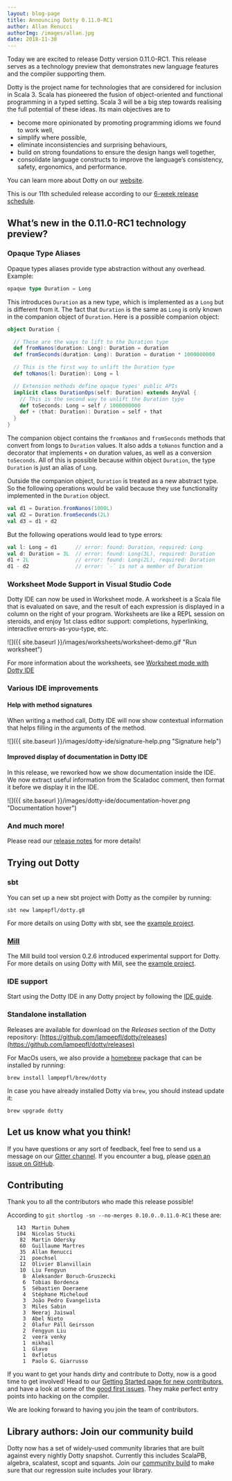 ```yaml
---
layout: blog-page
title: Announcing Dotty 0.11.0-RC1
author: Allan Renucci
authorImg: /images/allan.jpg
date: 2018-11-30
---
```


Today we are excited to release Dotty version 0.11.0-RC1.
This release serves as a technology preview that demonstrates new language features and the
compiler supporting them.

Dotty is the project name for technologies that are considered for inclusion in Scala 3. Scala has
pioneered the fusion of object-oriented and functional programming in a typed setting. Scala 3 will
be a big step towards realising the full potential of these ideas. Its main objectives are to

- become more opinionated by promoting programming idioms we found to work well,
- simplify where possible,
- eliminate inconsistencies and surprising behaviours,
- build on strong foundations to ensure the design hangs well together,
- consolidate language constructs to improve the language’s consistency, safety, ergonomics, and
  performance.

You can learn more about Dotty on our [website](https://dotty.epfl.ch).

<!--more-->

This is our 11th scheduled release according to our
[6-week release schedule](https://dotty.epfl.ch/docs/usage/version-numbers.html).

## What’s new in the 0.11.0-RC1 technology preview?

### Opaque Type Aliases

Opaque types aliases provide type abstraction without any overhead. Example:

```scala
opaque type Duration = Long
```

This introduces `Duration` as a new type, which is implemented as a `Long` but is different from
it. The fact that `Duration` is the same as `Long` is only known in the companion object of
`Duration`. Here is a possible companion object:

```scala
object Duration {

  // These are the ways to lift to the Duration type
  def fromNanos(duration: Long): Duration = duration
  def fromSeconds(duration: Long): Duration = duration * 1000000000

  // This is the first way to unlift the Duration type
  def toNanos(l: Duration): Long = l

  // Extension methods define opaque types' public APIs
  implicit class DurationOps(self: Duration) extends AnyVal {
    // This is the second way to unlift the Duration type
    def toSeconds: Long = self / 1000000000
    def + (that: Duration): Duration = self + that
  }
}
```

The companion object contains the `fromNanos` and `fromSeconds` methods that convert from longs to
`Duration` values. It also adds a `toNanos` function and a decorator that implements `+` on
duration values, as well as a conversion `toSeconds`. All of this is possible because within object
`Duration`, the type `Duration` is just an alias of `Long`.

Outside the companion object, `Duration` is treated as a new abstract type. So the following
operations would be valid because they use functionality implemented in the `Duration`
object.

```scala
val d1 = Duration.fromNanos(1000L)
val d2 = Duration.fromSeconds(2L)
val d3 = d1 + d2
```

But the following operations would lead to type errors:

```scala
val l: Long = d1      // error: found: Duration, required: Long
val d: Duration = 3L  // error: found: Long(3L), required: Duration
d1 + 2L               // error: found: Long(2L), required: Duration
d1 - d2               // error: `-` is not a member of Duration
```

### Worksheet Mode Support in Visual Studio Code

Dotty IDE can now be used in Worksheet mode. A worksheet is a Scala file that is evaluated on save,
and the result of each expression is displayed in a column on the right of your program. Worksheets
are like a REPL session on steroids, and enjoy 1st class editor support: completions, hyperlinking,
interactive errors-as-you-type, etc.

![]({{ site.baseurl }}/images/worksheets/worksheet-demo.gif "Run worksheet")

For more information about the worksheets, see [Worksheet mode with Dotty
IDE](http://dotty.epfl.ch/docs/usage/worksheet-mode.html)

### Various IDE improvements

#### Help with method signatures

When writing a method call, Dotty IDE will now show contextual information that helps filling in the
arguments of the method.

![]({{ site.baseurl }}/images/dotty-ide/signature-help.png "Signature help")

#### Improved display of documentation in Dotty IDE

In this release, we reworked how we show documentation inside the IDE. We now extract useful
information from the Scaladoc comment, then format it before we display it in the IDE.

![]({{ site.baseurl }}/images/dotty-ide/documentation-hover.png "Documentation hover")

### And much more!

Please read our [release notes](https://github.com/lampepfl/dotty/releases/tag/0.11.0-RC1)
for more details!

## Trying out Dotty

### sbt

You can set up a new sbt project with Dotty as the compiler by running:

```shell
sbt new lampepfl/dotty.g8
```

For more details on using Dotty with sbt, see the
[example project](https://github.com/lampepfl/dotty-example-project).

### [Mill](http://www.lihaoyi.com/mill/)

The Mill build tool version 0.2.6 introduced experimental support for Dotty. For more details on
using Dotty with Mill, see the
[example project](https://github.com/lampepfl/dotty-example-project/tree/mill).

### IDE support

Start using the Dotty IDE in any Dotty project by following
the [IDE guide](https://dotty.epfl.ch/docs/usage/ide-support.html).

### Standalone installation

Releases are available for download on the _Releases_
section of the Dotty repository:
[https://github.com/lampepfl/dotty/releases](https://github.com/lampepfl/dotty/releases)

For MacOs users, we also provide a [homebrew](https://brew.sh/) package that can be installed by
running:

```shell
brew install lampepfl/brew/dotty
```

In case you have already installed Dotty via `brew`, you should instead update it:

```shell
brew upgrade dotty
```

## Let us know what you think!

If you have questions or any sort of feedback, feel free to send us a message on our
[Gitter channel](https://gitter.im/lampepfl/dotty). If you encounter a bug, please
[open an issue on GitHub](https://github.com/lampepfl/dotty/issues/new).

## Contributing

Thank you to all the contributors who made this release possible!

According to `git shortlog -sn --no-merges 0.10.0..0.11.0-RC1` these are:

```
   143  Martin Duhem
   104  Nicolas Stucki
    82  Martin Odersky
    60  Guillaume Martres
    35  Allan Renucci
    21  poechsel
    12  Olivier Blanvillain
    10  Liu Fengyun
     8  Aleksander Boruch-Gruszecki
     6  Tobias Bordenca
     5  Sébastien Doeraene
     4  Stéphane Micheloud
     3  João Pedro Evangelista
     3  Miles Sabin
     3  Neeraj Jaiswal
     3  Abel Nieto
     2  Ólafur Páll Geirsson
     2  Fengyun Liu
     2  veera venky
     1  mikhail
     1  Glavo
     1  0xflotus
     1  Paolo G. Giarrusso
```

If you want to get your hands dirty and contribute to Dotty, now is a good time to get involved!
Head to our [Getting Started page for new contributors](https://dotty.epfl.ch/docs/contributing/getting-started.html),
and have a look at some of the [good first issues](https://github.com/lampepfl/dotty/issues?q=is%3Aissue+is%3Aopen+label%3Aexp%3Anovice).
They make perfect entry points into hacking on the compiler.

We are looking forward to having you join the team of contributors.

## Library authors: Join our community build

Dotty now has a set of widely-used community libraries that are built against every nightly Dotty
snapshot. Currently this includes ScalaPB, algebra, scalatest, scopt and squants.
Join our [community build](https://github.com/lampepfl/dotty-community-build)
to make sure that our regression suite includes your library.

[Scastie]: https://scastie.scala-lang.org/?target=dotty

[@odersky]: https://github.com/odersky
[@DarkDimius]: https://github.com/DarkDimius
[@smarter]: https://github.com/smarter
[@felixmulder]: https://github.com/felixmulder
[@nicolasstucki]: https://github.com/nicolasstucki
[@liufengyun]: https://github.com/liufengyun
[@OlivierBlanvillain]: https://github.com/OlivierBlanvillain
[@biboudis]: https://github.com/biboudis
[@allanrenucci]: https://github.com/allanrenucci
[@Blaisorblade]: https://github.com/Blaisorblade
[@Duhemm]: https://github.com/Duhemm
